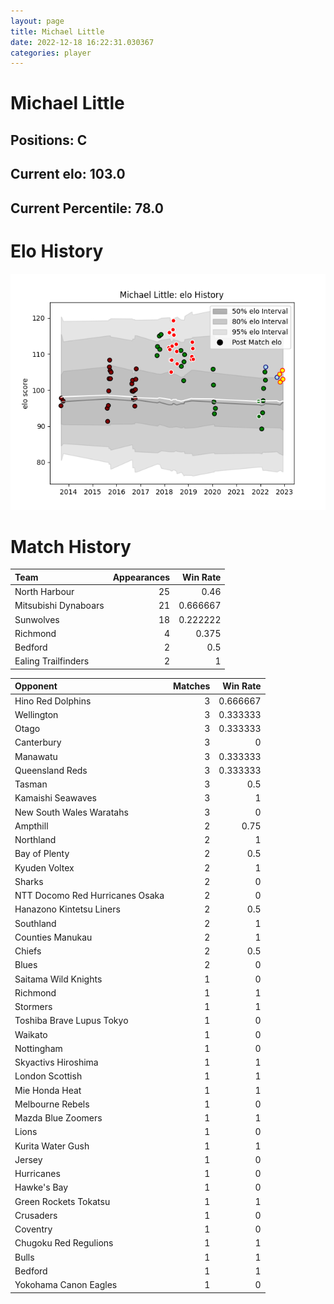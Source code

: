 ```yaml
---  
layout: page  
title: Michael Little  
date: 2022-12-18 16:22:31.030367  
categories: player  
---
```

# Michael Little

## Positions: C

## Current elo: 103.0

## Current Percentile: 78.0

# Elo History


![elo history](history_MichaelLittle.png)
# Match History


| Team                 |   Appearances |   Win Rate |
|:---------------------|--------------:|-----------:|
| North Harbour        |            25 |   0.46     |
| Mitsubishi Dynaboars |            21 |   0.666667 |
| Sunwolves            |            18 |   0.222222 |
| Richmond             |             4 |   0.375    |
| Bedford              |             2 |   0.5      |
| Ealing Trailfinders  |             2 |   1        |

| Opponent                        |   Matches |   Win Rate |
|:--------------------------------|----------:|-----------:|
| Hino Red Dolphins               |         3 |   0.666667 |
| Wellington                      |         3 |   0.333333 |
| Otago                           |         3 |   0.333333 |
| Canterbury                      |         3 |   0        |
| Manawatu                        |         3 |   0.333333 |
| Queensland Reds                 |         3 |   0.333333 |
| Tasman                          |         3 |   0.5      |
| Kamaishi Seawaves               |         3 |   1        |
| New South Wales Waratahs        |         3 |   0        |
| Ampthill                        |         2 |   0.75     |
| Northland                       |         2 |   1        |
| Bay of Plenty                   |         2 |   0.5      |
| Kyuden Voltex                   |         2 |   1        |
| Sharks                          |         2 |   0        |
| NTT Docomo Red Hurricanes Osaka |         2 |   0        |
| Hanazono Kintetsu Liners        |         2 |   0.5      |
| Southland                       |         2 |   1        |
| Counties Manukau                |         2 |   1        |
| Chiefs                          |         2 |   0.5      |
| Blues                           |         2 |   0        |
| Saitama Wild Knights            |         1 |   0        |
| Richmond                        |         1 |   1        |
| Stormers                        |         1 |   1        |
| Toshiba Brave Lupus Tokyo       |         1 |   0        |
| Waikato                         |         1 |   0        |
| Nottingham                      |         1 |   0        |
| Skyactivs Hiroshima             |         1 |   1        |
| London Scottish                 |         1 |   1        |
| Mie Honda Heat                  |         1 |   1        |
| Melbourne Rebels                |         1 |   0        |
| Mazda Blue Zoomers              |         1 |   1        |
| Lions                           |         1 |   0        |
| Kurita Water Gush               |         1 |   1        |
| Jersey                          |         1 |   0        |
| Hurricanes                      |         1 |   0        |
| Hawke's Bay                     |         1 |   0        |
| Green Rockets Tokatsu           |         1 |   1        |
| Crusaders                       |         1 |   0        |
| Coventry                        |         1 |   0        |
| Chugoku Red Regulions           |         1 |   1        |
| Bulls                           |         1 |   1        |
| Bedford                         |         1 |   1        |
| Yokohama Canon Eagles           |         1 |   0        |
